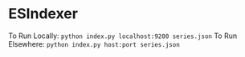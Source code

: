 # ESIndexer
To Run Locally: `python index.py localhost:9200 series.json`
To Run Elsewhere: `python index.py host:port series.json`
